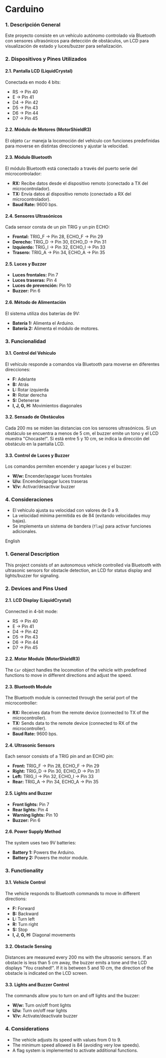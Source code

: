 # Carduino


### 1. Descripción General
Este proyecto consiste en un vehículo autónomo controlado vía Bluetooth con sensores ultrasónicos para detección de obstáculos, un LCD para visualización de estado y luces/buzzer para señalización.

### 2. Dispositivos y Pines Utilizados

#### 2.1. Pantalla LCD (LiquidCrystal)
Conectada en modo 4 bits:
- RS -> Pin 40
- E  -> Pin 41
- D4 -> Pin 42
- D5 -> Pin 43
- D6 -> Pin 44
- D7 -> Pin 45

#### 2.2. Módulo de Motores (MotorShieldR3)
El objeto `Car` maneja la locomoción del vehículo con funciones predefinidas para moverse en distintas direcciones y ajustar la velocidad.

#### 2.3. Módulo Bluetooth
El módulo Bluetooth está conectado a través del puerto serie del microcontrolador:
- **RX:** Recibe datos desde el dispositivo remoto (conectado a TX del microcontrolador).
- **TX:** Envía datos al dispositivo remoto (conectado a RX del microcontrolador).
- **Baud Rate:** 9600 bps.

#### 2.4. Sensores Ultrasónicos
Cada sensor consta de un pin TRIG y un pin ECHO:
- **Frontal:** TRIG_F -> Pin 28, ECHO_F -> Pin 29
- **Derecho:** TRIG_D -> Pin 30, ECHO_D -> Pin 31
- **Izquierdo:** TRIG_I -> Pin 32, ECHO_I -> Pin 33
- **Trasero:** TRIG_A -> Pin 34, ECHO_A -> Pin 35

#### 2.5. Luces y Buzzer
- **Luces frontales:** Pin 7
- **Luces traseras:** Pin 4
- **Luces de prevención:** Pin 10
- **Buzzer:** Pin 6

#### 2.6. Método de Alimentación
El sistema utiliza dos baterías de 9V:
- **Batería 1:** Alimenta el Arduino.
- **Batería 2:** Alimenta el módulo de motores.

### 3. Funcionalidad
#### 3.1. Control del Vehículo
El vehículo responde a comandos vía Bluetooth para moverse en diferentes direcciones:
- **F:** Adelante
- **B:** Atrás
- **L:** Rotar izquierda
- **R:** Rotar derecha
- **S:** Detenerse
- **I, J, G, H:** Movimientos diagonales

#### 3.2. Sensado de Obstáculos
Cada 200 ms se miden las distancias con los sensores ultrasónicos. Si un obstáculo se encuentra a menos de 5 cm, el buzzer emite un tono y el LCD muestra "Chocaste!". Si está entre 5 y 10 cm, se indica la dirección del obstáculo en la pantalla LCD.

#### 3.3. Control de Luces y Buzzer
Los comandos permiten encender y apagar luces y el buzzer:
- **W/w:** Encender/apagar luces frontales
- **U/u:** Encender/apagar luces traseras
- **V/v:** Activar/desactivar buzzer

### 4. Consideraciones
- El vehículo ajusta su velocidad con valores de 0 a 9.
- La velocidad mínima permitida es de 84 (evitando velocidades muy bajas).
- Se implementa un sistema de bandera (`flag`) para activar funciones adicionales.





English


### 1. General Description
This project consists of an autonomous vehicle controlled via Bluetooth with ultrasonic sensors for obstacle detection, an LCD for status display and lights/buzzer for signaling.

### 2. Devices and Pins Used

#### 2.1. LCD Display (LiquidCrystal)
Connected in 4-bit mode:
- RS -> Pin 40
- E -> Pin 41
- D4 -> Pin 42
- D5 -> Pin 43
- D6 -> Pin 44
- D7 -> Pin 45

#### 2.2. Motor Module (MotorShieldR3)
The `Car` object handles the locomotion of the vehicle with predefined functions to move in different directions and adjust the speed.

#### 2.3. Bluetooth Module
The Bluetooth module is connected through the serial port of the microcontroller:
- **RX:** Receives data from the remote device (connected to TX of the microcontroller).
- **TX:** Sends data to the remote device (connected to RX of the microcontroller).
- **Baud Rate:** 9600 bps.

#### 2.4. Ultrasonic Sensors
Each sensor consists of a TRIG pin and an ECHO pin:
- **Front:** TRIG_F -> Pin 28, ECHO_F -> Pin 29
- **Right:** TRIG_D -> Pin 30, ECHO_D -> Pin 31
- **Left:** TRIG_I -> Pin 32, ECHO_I -> Pin 33
- **Rear:** TRIG_A -> Pin 34, ECHO_A -> Pin 35

#### 2.5. Lights and Buzzer
- **Front lights:** Pin 7
- **Rear lights:** Pin 4
- **Warning lights:** Pin 10
- **Buzzer:** Pin 6

#### 2.6. Power Supply Method
The system uses two 9V batteries:
- **Battery 1:** Powers the Arduino.
- **Battery 2:** Powers the motor module.

### 3. Functionality
#### 3.1. Vehicle Control
The vehicle responds to Bluetooth commands to move in different directions:
- **F:** Forward
- **B:** Backward
- **L:** Turn left
- **R:** Turn right
- **S:** Stop
- **I, J, G, H:** Diagonal movements

#### 3.2. Obstacle Sensing
Distances are measured every 200 ms with the ultrasonic sensors. If an obstacle is less than 5 cm away, the buzzer emits a tone and the LCD displays "You crashed!". If it is between 5 and 10 cm, the direction of the obstacle is indicated on the LCD screen.

#### 3.3. Lights and Buzzer Control
The commands allow you to turn on and off lights and the buzzer:
- **W/w:** Turn on/off front lights
- **U/u:** Turn on/off rear lights
- **V/v:** Activate/deactivate buzzer

### 4. Considerations
- The vehicle adjusts its speed with values ​​from 0 to 9.
- The minimum speed allowed is 84 (avoiding very low speeds).
- A flag system is implemented to activate additional functions.
